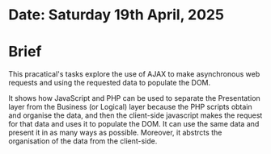 #	Date: Saturday 19th April, 2025


#	Brief

This pracatical's tasks explore the use of AJAX to make asynchronous web requests
and using the requested data to populate the DOM.

It shows how JavaScript and PHP can be used to separate the Presentation layer from
the Business (or Logical) layer because the PHP scripts obtain and organise the data,
and then the client-side javascript makes the request for that data and uses it to populate
the DOM. It can use the same data and present it in as many ways as possible. Moreover, it abstrcts
the organisation of the data from the client-side.